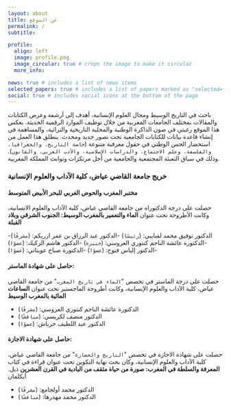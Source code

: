 ```yaml
---
layout: about
title: عن الموقع
permalink: /
subtitle:

profile:
  align: left
  image: profile.png
  image_circular: true # crops the image to make it circular
  more_info:

news: true # includes a list of news items
selected_papers: true # includes a list of papers marked as "selected={true}"
social: true # includes social icons at the bottom of the page
---
```


باحث في التاريخ الوسيط ومجال العلوم الإنسانية، أهدف إلى أرشفة وعرض الكتابات والمقالات بمختلف الجامعات المغربية من خلال توظيف الموارد الرقمية الحديثة. يعكس هذا الموقع رغبتي في صون الذاكرة الوطنية والمحلية التاريخية والتراثية، والمساهمة في إنشاء قاعدة بيانات للكتابات الجامعية تحت تصور جديد ومحدث. ينطلق هذا العمل من استحضار الحس الوطني في حقول معرفية متنوعة (`خاصة التاريخ، والجغرافيا، والفلسفة، وعلم الاجتماع، والدراسات الإسلامية، والأدب العربي، والقانون`). وذلك في سياق التعبئة المجتمعية والجامعية من أجل مرتكزات وتوابث المملكة المغربية.

### خريج جامعة القاضي عياض، كلية الآداب والعلوم الإنسانية

#### مختبر المغرب والحوض الغربي للبحر الأبيض المتوسط

حصلت على درجة الدكتوراه من جامعة القاضي عياض، كلية الآداب والعلوم الانسانية، وكانت الأطروحة تحت عنوان **الماء والتعمير بالمغرب الوسيط: الجنوب الشرقي وبلاد القبلة**

-الدكتور توفيق محمد لقبايبي: (`رئيسًا`)
-الدكتور عبد الرزاق بن عمر ازريكم: (`مشرفًا`)
-الدكتورة عائشة الناجم كنتوري العروسي: (`خبيرة`)
-الدكتور هاشم الركيك: (`عضوًا`) 
-الدكتور إلياس فتوح: (`عضوًا`)
-الدكتورة صباح عويناتي: (`عضوًا`)

#### حاصل على شهادة الماستر:

حصلت على درجة الماستر في تخصص "`الماء في تاريخ المغرب`" من جامعة القاضي عياض، كلية الآداب والعلوم الإنسانية، وكانت أطروحة الماجستير تحت عنوان **الساعات المائية بالمغرب الوسيط**

- الدكتورة عائشة الناجم كنتوري العروسي: (`مشرفًا`)
- الدكتور منصف لكريسي: (`مناقشًا`)
- الدكتور عبد اللطيف خرباش: (`عضوًا`)

#### حاصل على شهادة الاجازة:

حصلت على شهادة الاجازة في تخصص "`التاريخ والحضارة`" من جامعة القاضي عياض، كلية الآداب والعلوم الإنسانية، وكان بحث نهاية التكوين تحت عنوان قراءة في كتاب **المعرفة والسلطة في المغرب: صورة من حياة مثقف من البادية في القرن العشرين** ذيل. أيكلمان

- الدكتور محمد أولجامع: (`مشرفًا`)
- الدكتور محمد مهدرها: (`مناقشًا`)
